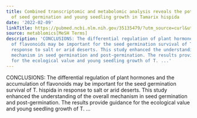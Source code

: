```yaml
---
title: Combined transcriptomic and metabolomic analysis reveals the potential mechanism
  of seed germination and young seedling growth in Tamarix hispida
date: '2022-02-09'
linkTitle: https://pubmed.ncbi.nlm.nih.gov/35135479/?utm_source=curl&utm_medium=rss&utm_campaign=pubmed-2&utm_content=1Zkrxt7ktlCbHBXEV3v65xxSnkSWNsJ1A6Fq3gBniKhGfIUslK&fc=20210907212339&ff=20220210195523&v=2.17.5
source: metablomics[MeSH Terms]
description: 'CONCLUSIONS: The differential regulation of plant hormones and the accumulation
  of flavonoids may be important for the seed germination survival of T. hispida in
  response to salt or arid deserts. This study enhanced the understanding of the overall
  mechanism in seed germination and post-germination. The results provide guidance
  for the ecological value and young seedling growth of T. ...'
---
```

CONCLUSIONS: The differential regulation of plant hormones and the accumulation of flavonoids may be important for the seed germination survival of T. hispida in response to salt or arid deserts. This study enhanced the understanding of the overall mechanism in seed germination and post-germination. The results provide guidance for the ecological value and young seedling growth of T. ...